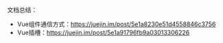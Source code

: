文档总结：

- Vue组件通信方式：https://juejin.im/post/5e1a8230e51d4558846c3756
- Vue插槽：https://juejin.im/post/5e1a91796fb9a03013306226